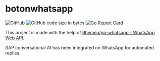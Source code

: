 # botonwhatsapp

![GitHub](https://img.shields.io/github/license/Piyushhbhutoria/botonwhatsapp)
![GitHub code size in bytes](https://img.shields.io/github/languages/code-size/Piyushhbhutoria/botonwhatsapp)
[![Go Report Card](https://goreportcard.com/badge/github.com/Piyushhbhutoria/botonwhatsapp)](https://goreportcard.com/report/github.com/Piyushhbhutoria/botonwhatsapp)

This project is made with the help of [Rhymen/go-whatsapp - WhatsApp Web API](https://github.com/Rhymen/go-whatsapp).

SAP conversational AI has been integrated on WhatsApp for automated replies.
